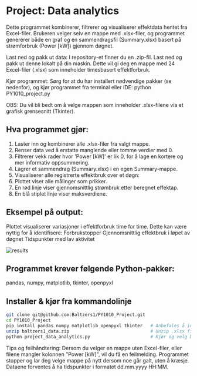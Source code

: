 # Project: Data analytics

Dette programmet kombinerer, filtrerer og visualiserer effektdata hentet fra Excel-filer. Brukeren velger selv en mappe med .xlsx-filer,
og programmet genererer både en graf og en sammendragsfil (Summary.xlsx) basert på strømforbruk (Power [kW]) gjennom døgnet.

Last ned og pakk ut data:
I repository-et finner du en .zip-fil.
Last ned og pakk ut denne lokalt på din maskin.
Dette vil gi deg en mappe med 24 Excel-filer (.xlsx) som inneholder timesbasert effektforbruk.

Kjør programmet: 
Sørg for at du har installert nødvendige pakker (se nedenfor), og kjør programmet fra terminal eller IDE:
python PY1010_project.py

OBS: Du vil bli bedt om å velge mappen som inneholder .xlsx-filene via et grafisk grensesnitt (Tkinter).

## Hva programmet gjør:
1. Laster inn og kombinerer alle .xlsx-filer fra valgt mappe.
1. Renser data ved å erstatte manglende eller tomme verdier med 0.
1. Filtrerer vekk rader hvor 'Power [kW]' er lik 0, for å lage en kortere og mer informativ oppsummering.
1. Lagrer et sammendrag (Summary.xlsx) i en egen Summary-mappe.
1. Visualiserer alle registrerte effektbruk over et døgn:
1. Plottet viser alle målinger som prikker.
1. En rød linje viser gjennomsnittlig strømbruk etter beregnet effektap.
1. En blå stiplet linje viser maksverdiene.

## Eksempel på output:
Plottet visualiserer variasjoner i effektforbruk time for time. Dette kan være nyttig for å identifisere:
Forbrukstopper
Gjennomsnittlig effektbruk i løpet av døgnet
Tidspunkter med lav aktivitet

![results](https://github.com/user-attachments/assets/564f7b76-8bb4-4689-a2f2-ccba9de5ec84)

## Programmet krever følgende Python-pakker:

pandas,
numpy,
matplotlib,
tkinter,
openpyxl

## Installer & kjør fra kommandolinje
```sh
git clone git@github.com:Baltzers1/PY1010_Project.git
cd PY1010_Project
pip install pandas numpy matplotlib openpyxl tkinter   # Anbefales å installere pip-pakker i virtualenv
unzip baltzers1_data.zip                               # Unzip .xlsx filer til DATA/-mappen
python project_data_analytics.py                       # Kjør og velg DATA/-mappen i filvelgeren som dukker opp
```

Tips og feilhåndtering:
Dersom du velger en mappe uten Excel-filer, eller filene mangler kolonnen "Power [kW]", vil du få en feilmelding.
Programmet stopper og lar deg velge mappe på nytt dersom noe går galt, uten å kræsje.
Dataene forventes å ha tidspunkter i formatet dd.mm.yyyy HH:MM.
